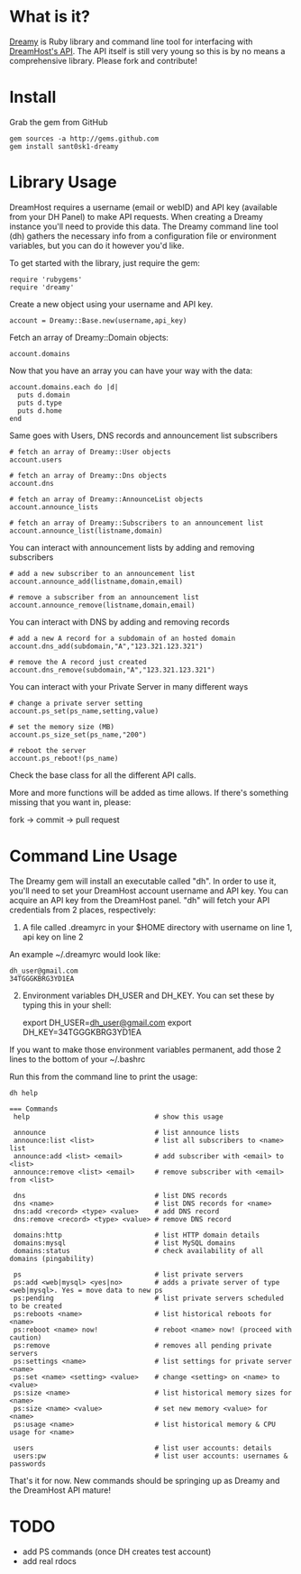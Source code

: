 What is it?
===========

[Dreamy][1] is Ruby library and command line tool for interfacing with [DreamHost's API][2]. The API itself is still very young so this is by no means a comprehensive library. Please fork and contribute!


Install
=======

Grab the gem from GitHub

    gem sources -a http://gems.github.com
    gem install sant0sk1-dreamy

Library Usage
=============

DreamHost requires a username (email or webID) and API key (available from your DH Panel) to make API requests. When creating a Dreamy instance you'll need to provide this data. The Dreamy command line tool (dh) gathers the necessary info from a configuration file or environment variables, but you can do it however you'd like.

To get started with the library, just require the gem:

    require 'rubygems'
    require 'dreamy'
    
Create a new object using your username and API key.
    
    account = Dreamy::Base.new(username,api_key)
    
Fetch an array of Dreamy::Domain objects:

    account.domains
    
Now that you have an array you can have your way with the data:

    account.domains.each do |d|
      puts d.domain
      puts d.type
      puts d.home
    end
    
Same goes with Users, DNS records and announcement list subscribers
    
    # fetch an array of Dreamy::User objects
    account.users
    
    # fetch an array of Dreamy::Dns objects
    account.dns
    
    # fetch an array of Dreamy::AnnounceList objects
    account.announce_lists 
    
    # fetch an array of Dreamy::Subscribers to an announcement list
    account.announce_list(listname,domain)
    
You can interact with announcement lists by adding and removing subscribers
    
    # add a new subscriber to an announcement list
    account.announce_add(listname,domain,email)
    
    # remove a subscriber from an announcement list
    account.announce_remove(listname,domain,email)
    
You can interact with DNS by adding and removing records

    # add a new A record for a subdomain of an hosted domain
    account.dns_add(subdomain,"A","123.321.123.321")
    
    # remove the A record just created
    account.dns_remove(subdomain,"A","123.321.123.321")
    
You can interact with your Private Server in many different ways

    # change a private server setting
    account.ps_set(ps_name,setting,value)
    
    # set the memory size (MB)
    account.ps_size_set(ps_name,"200")
    
    # reboot the server
    account.ps_reboot!(ps_name)
    
Check the base class for all the different API calls.
    
More and more functions will be added as time allows. If there's something missing that you want in, please:

fork -> commit -> pull request
    
Command Line Usage
==================

The Dreamy gem will install an executable called "dh". In order to use it, you'll need to set your DreamHost account username and API key. You can acquire an API key from the DreamHost panel. "dh" will fetch your API credentials from 2 places, respectively:

1)  A file called .dreamyrc in your $HOME directory with username on line 1, api key on line 2

An example ~/.dreamyrc would look like:

    dh_user@gmail.com
    34TGGGKBRG3YD1EA
    
2) Environment variables DH\_USER and DH\_KEY. You can set these by typing this in your shell:

    export DH_USER=dh_user@gmail.com
    export DH_KEY=34TGGGKBRG3YD1EA
    
If you want to make those environment variables permanent, add those 2 lines to the bottom of your ~/.bashrc


Run this from the command line to print the usage:

    dh help
    
    === Commands
     help                               # show this usage

     announce                           # list announce lists
     announce:list <list>               # list all subscribers to <name> list
     announce:add <list> <email>        # add subscriber with <email> to <list>
     announce:remove <list> <email>     # remove subscriber with <email> from <list>

     dns                                # list DNS records
     dns <name>                         # list DNS records for <name>
     dns:add <record> <type> <value>    # add DNS record 
     dns:remove <record> <type> <value> # remove DNS record

     domains:http                       # list HTTP domain details
     domains:mysql                      # list MySQL domains
     domains:status                     # check availability of all domains (pingability)

     ps                                 # list private servers
     ps:add <web|mysql> <yes|no>        # adds a private server of type <web|mysql>. Yes = move data to new ps
     ps:pending                         # list private servers scheduled to be created
     ps:reboots <name>                  # list historical reboots for <name>
     ps:reboot <name> now!              # reboot <name> now! (proceed with caution)
     ps:remove                          # removes all pending private servers
     ps:settings <name>                 # list settings for private server <name>
     ps:set <name> <setting> <value>    # change <setting> on <name> to <value>
     ps:size <name>                     # list historical memory sizes for <name>
     ps:size <name> <value>             # set new memory <value> for <name>
     ps:usage <name>                    # list historical memory & CPU usage for <name>

     users                              # list user accounts: details
     users:pw                           # list user accounts: usernames & passwords

     
That's it for now. New commands should be springing up as Dreamy and the DreamHost API mature!

TODO
====

* add PS commands (once DH creates test account)
* add real rdocs

[1]:http://github.com/sant0sk1/dreamy
[2]:http://wiki.Dreamy.com/API